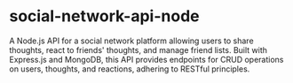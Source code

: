 # social-network-api-node
A Node.js API for a social network platform allowing users to share thoughts, react to friends' thoughts, and manage friend lists. Built with Express.js and MongoDB, this API provides endpoints for CRUD operations on users, thoughts, and reactions, adhering to RESTful principles. 

